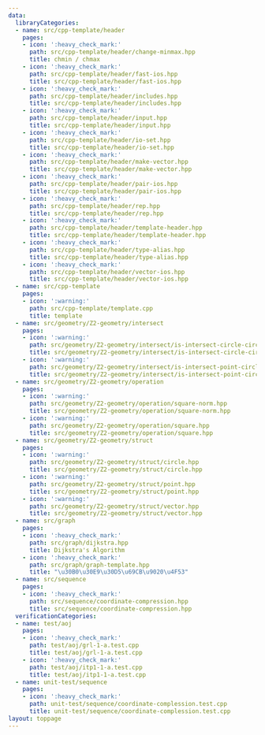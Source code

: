 ```yaml
---
data:
  libraryCategories:
  - name: src/cpp-template/header
    pages:
    - icon: ':heavy_check_mark:'
      path: src/cpp-template/header/change-minmax.hpp
      title: chmin / chmax
    - icon: ':heavy_check_mark:'
      path: src/cpp-template/header/fast-ios.hpp
      title: src/cpp-template/header/fast-ios.hpp
    - icon: ':heavy_check_mark:'
      path: src/cpp-template/header/includes.hpp
      title: src/cpp-template/header/includes.hpp
    - icon: ':heavy_check_mark:'
      path: src/cpp-template/header/input.hpp
      title: src/cpp-template/header/input.hpp
    - icon: ':heavy_check_mark:'
      path: src/cpp-template/header/io-set.hpp
      title: src/cpp-template/header/io-set.hpp
    - icon: ':heavy_check_mark:'
      path: src/cpp-template/header/make-vector.hpp
      title: src/cpp-template/header/make-vector.hpp
    - icon: ':heavy_check_mark:'
      path: src/cpp-template/header/pair-ios.hpp
      title: src/cpp-template/header/pair-ios.hpp
    - icon: ':heavy_check_mark:'
      path: src/cpp-template/header/rep.hpp
      title: src/cpp-template/header/rep.hpp
    - icon: ':heavy_check_mark:'
      path: src/cpp-template/header/template-header.hpp
      title: src/cpp-template/header/template-header.hpp
    - icon: ':heavy_check_mark:'
      path: src/cpp-template/header/type-alias.hpp
      title: src/cpp-template/header/type-alias.hpp
    - icon: ':heavy_check_mark:'
      path: src/cpp-template/header/vector-ios.hpp
      title: src/cpp-template/header/vector-ios.hpp
  - name: src/cpp-template
    pages:
    - icon: ':warning:'
      path: src/cpp-template/template.cpp
      title: template
  - name: src/geometry/Z2-geometry/intersect
    pages:
    - icon: ':warning:'
      path: src/geometry/Z2-geometry/intersect/is-intersect-circle-circle.hpp
      title: src/geometry/Z2-geometry/intersect/is-intersect-circle-circle.hpp
    - icon: ':warning:'
      path: src/geometry/Z2-geometry/intersect/is-intersect-point-circle.hpp
      title: src/geometry/Z2-geometry/intersect/is-intersect-point-circle.hpp
  - name: src/geometry/Z2-geometry/operation
    pages:
    - icon: ':warning:'
      path: src/geometry/Z2-geometry/operation/square-norm.hpp
      title: src/geometry/Z2-geometry/operation/square-norm.hpp
    - icon: ':warning:'
      path: src/geometry/Z2-geometry/operation/square.hpp
      title: src/geometry/Z2-geometry/operation/square.hpp
  - name: src/geometry/Z2-geometry/struct
    pages:
    - icon: ':warning:'
      path: src/geometry/Z2-geometry/struct/circle.hpp
      title: src/geometry/Z2-geometry/struct/circle.hpp
    - icon: ':warning:'
      path: src/geometry/Z2-geometry/struct/point.hpp
      title: src/geometry/Z2-geometry/struct/point.hpp
    - icon: ':warning:'
      path: src/geometry/Z2-geometry/struct/vector.hpp
      title: src/geometry/Z2-geometry/struct/vector.hpp
  - name: src/graph
    pages:
    - icon: ':heavy_check_mark:'
      path: src/graph/dijkstra.hpp
      title: Dijkstra's Algorithm
    - icon: ':heavy_check_mark:'
      path: src/graph/graph-template.hpp
      title: "\u30B0\u30E9\u30D5\u69CB\u9020\u4F53"
  - name: src/sequence
    pages:
    - icon: ':heavy_check_mark:'
      path: src/sequence/coordinate-compression.hpp
      title: src/sequence/coordinate-compression.hpp
  verificationCategories:
  - name: test/aoj
    pages:
    - icon: ':heavy_check_mark:'
      path: test/aoj/grl-1-a.test.cpp
      title: test/aoj/grl-1-a.test.cpp
    - icon: ':heavy_check_mark:'
      path: test/aoj/itp1-1-a.test.cpp
      title: test/aoj/itp1-1-a.test.cpp
  - name: unit-test/sequence
    pages:
    - icon: ':heavy_check_mark:'
      path: unit-test/sequence/coordinate-complession.test.cpp
      title: unit-test/sequence/coordinate-complession.test.cpp
layout: toppage
---
```

